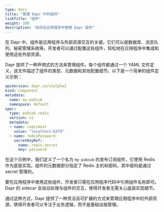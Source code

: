 ```yaml
---
type: docs
title: "管理 Dapr 中的组件"
linkTitle: "组件"
weight: 300
description: "如何在应用程序中管理 Dapr 组件"
---
```



在 Dapr 中，组件是应用程序与外部资源交互的关键。它们可以是数据库、消息队列、秘密管理系统等。开发者可以通过配置这些组件，轻松地在应用程序中集成和使用这些外部资源。

Dapr 提供了一种声明式的方法来管理组件。每个组件都通过一个 YAML 文件定义，该文件描述了组件的类型、元数据和其他配置细节。以下是一个简单的组件定义示例：

```yaml
apiVersion: dapr.io/v1alpha1
kind: Component
metadata:
  name: my-pubsub
  namespace: default
spec:
  type: pubsub.redis
  version: v1
  metadata:
  - name: redisHost
    value: "localhost:6379"
  - name: redisPassword
    secretKeyRef:
      name: redis-secret
      key: password
```

在这个示例中，我们定义了一个名为 `my-pubsub` 的发布订阅组件，它使用 Redis 作为底层实现。组件的元数据部分指定了 Redis 主机和密码，其中密码是通过 secret 管理的。

要在应用程序中使用这些组件，开发者只需在应用程序代码中引用组件名称即可。Dapr 的 sidecar 会自动处理与组件的交互，使得开发者无需关心底层实现细节。

通过这种方式，Dapr 提供了一种灵活且可扩展的方式来管理应用程序中的外部资源，使得开发者可以专注于业务逻辑，而不是基础设施管理。